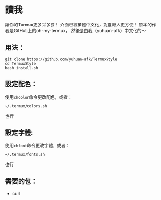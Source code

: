 # 讀我

讓你的Termux更多采多姿！
介面已經繁體中文化，對臺灣人更方便！
原本的作者是GitHub上的oh-my-termux，
然後是由我（yuhuan-afk）中文化的～

## 用法：
```shell
git clone https://github.com/yuhuan-afk/TermuxStyle
cd TermuxStyle
bash install.sh
```

## 設定配色：
使用`chcolor`命令更改配色，或者：
```shell
~/.termux/colors.sh
```
也行

## 設定字體:
使用`chfont`命令更改字體，或者：
```shell
~/.termux/fonts.sh
```
也行

## 需要的包：
 - curl